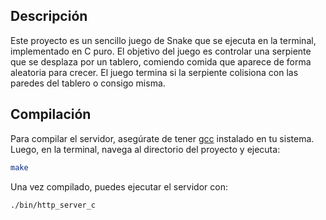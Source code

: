 ## Descripción

Este proyecto es un sencillo juego de Snake que se ejecuta en la terminal, implementado en C puro. El objetivo del juego es controlar una serpiente que se desplaza por un tablero, comiendo comida que aparece de forma aleatoria para crecer. El juego termina si la serpiente colisiona con las paredes del tablero o consigo misma.

## Compilación

Para compilar el servidor, asegúrate de tener [gcc](https://gcc.gnu.org/) instalado en tu sistema. Luego, en la terminal, navega al directorio del proyecto y ejecuta:

```bash
make
```

Una vez compilado, puedes ejecutar el servidor con:
```bash
./bin/http_server_c
```